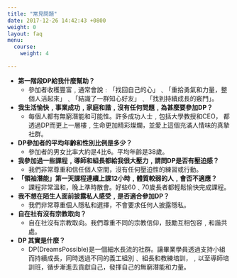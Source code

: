 ```yaml
---
title: "常見問題"
date: 2017-12-26 14:42:43 +0800
weight: 0
layout: faq
menu:
  course:
    weight: 4

---
```

* **第一階段DP給我什麼幫助？**
  * 參加者收穫豐富﹐通常會說﹕「找回自己的心」﹑「重拾勇氣和力量，整個人活起來」﹑「結識了一群知心好友」﹑「找到持續成長的竅門」。
* **我生活愉快﹐事業成功﹐家庭和諧﹐沒有任何問題﹐為甚麼要參加DP？**
  * 每個人都有無窮潛能和可能性。許多成功人士﹐包括大學教授和CEO， 都透過DP而更上一層樓﹐生命更加精彩燦爛，並愛上這個充滿人情味的真摯社群。  
* **DP參加者的平均年齡和性別比例是多少？**
  * 參加者的男女比率大約是4比6。平均年齡是38歲。  
* **我參加過一些課程﹐導師和組長都給我很大壓力﹐請問DP是否有壓迫感？**
  * 我們非常尊重和信任個人空間，沒有任何壓迫性的練習或行動。  
* **「領袖潛能」第一天課程連續上課12小時﹐體質較弱的人﹐會否不適應？**
  * 課程非常溫和，晚上準時散會。好些60﹑70歲長者都輕鬆愉快完成課程。  
* **我不想在陌生人面前披露私人感受﹐是否適合參加DP？**
  * 我們非常尊重個人隱私和選擇，不會要求任何人披露隱私。  
* **自在社有沒有宗教取向？**
  * 自在社沒有宗教取向。我們尊重不同的宗教信仰，鼓勵互相包容﹐和諧共處。  
* **DP 其實是什麼？**
  * DP(DreamsPossible)是一個細水長流的社群。讓畢業學員透過支持小組而持續成長，同時透過不同的義工組別﹑ 組長和教練培訓，﹐以至導師培訓班，循步漸進去貢獻自己，發揮自己的無窮潛能和力量。